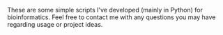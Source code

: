 These are some simple scripts I've developed (mainly in Python) for bioinformatics. Feel free to contact me with any questions you may have regarding usage or project ideas.
